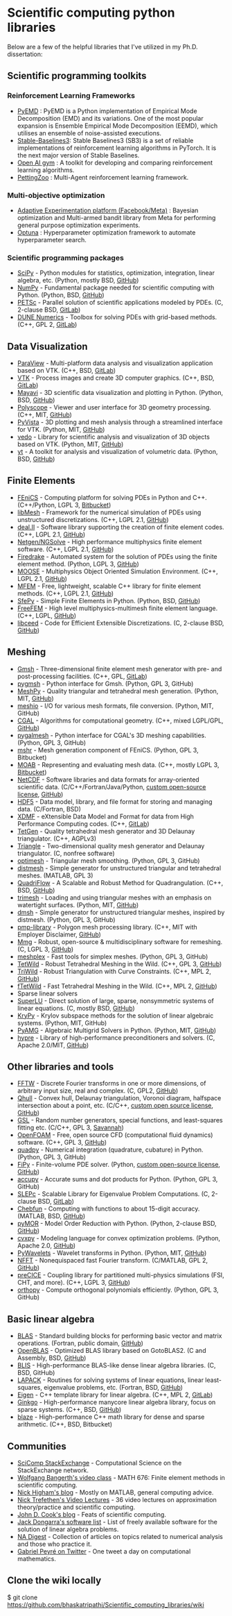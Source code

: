 # Scientific computing python libraries
Below are a few of the helpful libraries that I've utilized in my Ph.D. dissertation:
## Scientific programming toolkits
### Reinforcement Learning Frameworks
* [PyEMD](https://pyemd.readthedocs.io/en/latest/intro.html) : PyEMD is a Python implementation of Empirical Mode Decomposition (EMD) and its variations. One of the most popular expansion is Ensemble Empirical Mode Decomposition (EEMD), which utilises an ensemble of noise-assisted executions.
* [Stable-Baselines3](https://stable-baselines3.readthedocs.io/en/master/): Stable Baselines3 (SB3) is a set of reliable implementations of reinforcement learning algorithms in PyTorch. It is the next major version of Stable Baselines.
* [Open AI gym](https://www.gymlibrary.dev/) : A toolkit for developing and comparing reinforcement learning algorithms.
* [PettingZoo](https://www.pettingzoo.ml/) : Multi-Agent reinforcement learning framework.
### Multi-objective optimization
* [Adaptive Experimentation platform (Facebook/Meta)](https://github.com/facebook/Ax) : Bayesian optimization and Multi-armed bandit library from Meta for performing general purpose optimization experiments.
* [Optuna](https://optuna.org/) : Hyperparameter optimization framework to automate hyperparameter search.
### Scientific programming packages
* [SciPy](https://www.scipy.org/) - Python modules for statistics, optimization, integration, linear algebra, etc. (Python, mostly BSD, [GitHub](https://github.com/scipy/scipy/))
* [NumPy](https://numpy.org/) - Fundamental package needed for scientific computing with Python. (Python, BSD, [GitHub](https://github.com/numpy/numpy))
* [PETSc](https://www.mcs.anl.gov/petsc/) - Parallel solution of scientific applications modeled by PDEs. (C, 2-clause BSD, [GitLab](https://gitlab.com/petsc/petsc))
* [DUNE Numerics](https://www.dune-project.org/) - Toolbox for solving PDEs with grid-based methods. (C++, GPL 2, [GitLab](https://gitlab.dune-project.org/core/))
## Data Visualization
* [ParaView](https://www.paraview.org/) - Multi-platform data analysis and visualization application based on VTK. (C++, BSD, [GitLab](https://gitlab.kitware.com/paraview/paraview))
* [VTK](https://vtk.org/) - Process images and create 3D computer graphics. (C++, BSD, [GitLab](https://gitlab.kitware.com/vtk/vtk))
* [Mayavi](https://docs.enthought.com/mayavi/mayavi/) - 3D scientific data visualization and plotting in Python. (Python, BSD, [GitHub](https://github.com/enthought/mayavi))
* [Polyscope](https://polyscope.run/) - Viewer and user interface for 3D geometry processing. (C++, MIT, [GitHub](https://github.com/nmwsharp/polyscope))
* [PyVista](https://docs.pyvista.org/) - 3D plotting and mesh analysis through a streamlined interface for VTK. (Python, MIT, [GitHub](https://github.com/pyvista/pyvista))
* [vedo](https://vedo.embl.es/) - Library for scientific analysis and visualization of 3D objects based on VTK. (Python, MIT, [GitHub](https://github.com/marcomusy/vedo))
* [yt](https://yt-project.org/) - A toolkit for analysis and visualization of volumetric data. (Python, BSD, [GitHub](https://github.com/yt-project/yt))

## Finite Elements
* [FEniCS](https://fenicsproject.org/) - Computing platform for solving PDEs in Python and C++. (C++/Python, LGPL 3, [Bitbucket](https://bitbucket.org/fenics-project/))
* [libMesh](https://libmesh.github.io/) - Framework for the numerical simulation of PDEs using unstructured discretizations. (C++, LGPL 2.1, [GitHub](https://github.com/libMesh/libmesh))
* [deal.II](https://dealii.org/) - Software library supporting the creation of finite element codes. (C++, LGPL 2.1, [GitHub](https://github.com/dealii/dealii))
* [Netgen/NGSolve](https://ngsolve.org/) - High performance multiphysics finite element software. (C++, LGPL 2.1, [GitHub](https://github.com/NGSolve/netgen))
* [Firedrake](https://www.firedrakeproject.org/) - Automated system for the solution of PDEs using the finite element method. (Python, LGPL 3, [GitHub](https://github.com/firedrakeproject/firedrake))
* [MOOSE](https://mooseframework.inl.gov/) - Multiphysics Object Oriented Simulation Environment. (C++, LGPL 2.1, [GitHub](https://github.com/idaholab/moose))
* [MFEM](https://mfem.org/) - Free, lightweight, scalable C++ library for finite element methods. (C++, LGPL 2.1, [GitHub](https://github.com/mfem/mfem))
* [SfePy](https://sfepy.org/) - Simple Finite Elements in Python. (Python, BSD, [GitHub](https://github.com/sfepy/sfepy))
* [FreeFEM](https://freefem.org/) - High level multiphysics-multimesh finite element language. (C++, LGPL, [GitHub](https://github.com/FreeFem))
* [libceed](https://libceed.readthedocs.io/en/latest/index.html) - Code for Efficient Extensible Discretizations. (C, 2-clause BSD, [GitHub](https://github.com/CEED/libCEED))

## Meshing
* [Gmsh](http://gmsh.info/) - Three-dimensional finite element mesh generator with pre- and post-processing facilities. (C++, GPL, [GitLab](https://gitlab.onelab.info/gmsh/gmsh))
* [pygmsh](https://github.com/nschloe/pygmsh) - Python interface for Gmsh. (Python, GPL 3, GitHub)
* [MeshPy](https://mathema.tician.de/software/meshpy/) - Quality triangular and tetrahedral mesh generation. (Python, MIT, [GitHub](https://github.com/inducer/meshpy))
* [meshio](https://github.com/nschloe/meshio) - I/O for various mesh formats, file conversion. (Python, MIT, GitHub)
* [CGAL](https://www.cgal.org/) - Algorithms for computational geometry. (C++, mixed LGPL/GPL, [GitHub](https://github.com/CGAL/cgal))
* [pygalmesh](https://github.com/nschloe/pygalmesh) - Python interface for CGAL's 3D meshing capabilities. (Python, GPL 3, GitHub)
* [mshr](https://bitbucket.org/fenics-project/mshr/) - Mesh generation component of FEniCS. (Python, GPL 3, Bitbucket)
* [MOAB](https://press3.mcs.anl.gov/sigma/moab-library/) - Representing and evaluating mesh data. (C++, mostly LGPL 3, [Bitbucket](https://bitbucket.org/fathomteam/moab/))
* [NetCDF](https://www.unidata.ucar.edu/software/netcdf/) - Software libraries and data formats for array-oriented scientific data. (C/C++/Fortran/Java/Python, [custom open-source license](https://www.unidata.ucar.edu/software/netcdf/copyright.html), [GitHub](https://github.com/Unidata/netcdf-c/))
* [HDF5](https://support.hdfgroup.org/HDF5/) - Data model, library, and file format for storing and managing data. (C/Fortran, BSD)
* [XDMF](http://www.xdmf.org/index.php/Main_Page) - eXtensible Data Model and Format for data from High Performance Computing codes. (C++, [GitLab](https://gitlab.kitware.com/xdmf/xdmf))
* [TetGen](https://www.wias-berlin.de/software/index.jsp?id=TetGen) - Quality tetrahedral mesh generator and 3D Delaunay triangulator. (C++, AGPLv3)
* [Triangle](https://www.cs.cmu.edu/~quake/triangle.html) - Two-dimensional quality mesh generator and Delaunay triangulator. (C, nonfree software)
* [optimesh](https://github.com/nschloe/optimesh) - Triangular mesh smoothing. (Python, GPL 3, GitHub)
* [distmesh](http://persson.berkeley.edu/distmesh/) - Simple generator for unstructured triangular and tetrahedral meshes. (MATLAB, GPL 3)
* [QuadriFlow](https://stanford.edu/~jingweih/papers/quadriflow/) - A Scalable and Robust Method for Quadrangulation. (C++, BSD, [GitHub](https://github.com/hjwdzh/QuadriFlow))
* [trimesh](https://trimsh.org/) - Loading and using triangular meshes with an emphasis on watertight surfaces. (Python, MIT, [GitHub](https://github.com/mikedh/trimesh))
* [dmsh](https://github.com/nschloe/dmsh) - Simple generator for unstructured triangular meshes, inspired by distmesh. (Python, GPL 3, GitHub)
* [pmp-library](https://www.pmp-library.org/) - Polygon mesh processing library. (C++, MIT with Employer Disclaimer, [GitHub](https://github.com/pmp-library/pmp-library/))
* [Mmg](https://www.mmgtools.org/) - Robust, open-source & multidisciplinary software for remeshing. (C, LGPL 3, [GitHub](https://github.com/MmgTools/mmg))
* [meshplex](https://github.com/nschloe/meshplex) - Fast tools for simplex meshes. (Python, GPL 3, GitHub)
* [TetWild](https://cs.nyu.edu/~yixinhu/tetwild.pdf) - Robust Tetrahedral Meshing in the Wild. (C++, GPL 3, [GitHub](https://github.com/Yixin-Hu/TetWild))
* [TriWild](https://cims.nyu.edu/gcl/papers/2019-TriWild.pdf) - Robust Triangulation with Curve Constraints. (C++, MPL 2, [GitHub](https://github.com/wildmeshing/TriWild))
* [fTetWild](https://arxiv.org/abs/1908.03581) - Fast Tetrahedral Meshing in the Wild. (C++, MPL 2, [GitHub](https://github.com/wildmeshing/fTetWild))
* Sparse linear solvers
* [SuperLU](https://portal.nersc.gov/project/sparse/superlu/) - Direct solution of large, sparse, nonsymmetric systems of linear equations. (C, mostly BSD, [GitHub](https://github.com/xiaoyeli/superlu))
* [KryPy](https://github.com/andrenarchy/krypy) - Krylov subspace methods for the solution of linear algebraic systems. (Python, MIT, GitHub)
* [PyAMG](https://pyamg.github.io/) - Algebraic Multigrid Solvers in Python. (Python, MIT, [GitHub](https://github.com/pyamg/pyamg))
* [hypre](https://computing.llnl.gov/projects/hypre-scalable-linear-solvers-multigrid-methods) - Library of high-performance preconditioners and solvers. (C, Apache 2.0/MIT, [GitHub](https://github.com/hypre-space/hypre))

## Other libraries and tools
* [FFTW](http://www.fftw.org/) - Discrete Fourier transforms in one or more dimensions, of arbitrary input size, real and complex. (C, GPL2, [GitHub](https://github.com/FFTW/fftw3))
* [Qhull](http://www.qhull.org/) - Convex hull, Delaunay triangulation, Voronoi diagram, halfspace intersection about a point, etc. (C/C++, [custom open source license](http://www.qhull.org/COPYING.txt), [GitHub](https://github.com/qhull/qhull/))
* [GSL](https://www.gnu.org/software/gsl/) - Random number generators, special functions, and least-squares fitting etc. (C/C++, GPL 3, [Savannah](https://savannah.gnu.org/projects/gsl))
* [OpenFOAM](https://www.openfoam.com/) - Free, open source CFD (computational fluid dynamics) software. (C++, GPL 3, [GitHub](https://github.com/OpenFOAM/OpenFOAM-dev))
* [quadpy](https://github.com/nschloe/quadpy) - Numerical integration (quadrature, cubature) in Python. (Python, GPL 3, GitHub)
* [FiPy](https://www.ctcms.nist.gov/fipy/) - Finite-volume PDE solver. (Python, [custom open-source license](https://www.nist.gov/open/copyright-fair-use-and-licensing-statements-srd-data-software-and-technical-series-publications), [GitHub](https://github.com/usnistgov/fipy))
* [accupy](https://github.com/nschloe/accupy) - Accurate sums and dot products for Python. (Python, GPL 3, GitHub)
* [SLEPc](https://slepc.upv.es/) - Scalable Library for Eigenvalue Problem Computations. (C, 2-clause BSD, [GitLab](https://gitlab.com/slepc/slepc))
* [Chebfun](https://www.chebfun.org/) - Computing with functions to about 15-digit accuracy. (MATLAB, BSD, [GitHub](https://github.com/chebfun/chebfun))
* [pyMOR](https://pymor.org/) - Model Order Reduction with Python. (Python, 2-clause BSD, [GitHub](https://github.com/pymor/pymor/))
* [cvxpy](https://www.cvxpy.org/) - Modeling language for convex optimization problems. (Python, Apache 2.0, [GitHub](https://github.com/cvxgrp/cvxpy))
* [PyWavelets](https://pywavelets.readthedocs.io/en/latest/) - Wavelet transforms in Python. (Python, MIT, [GitHub](https://github.com/PyWavelets/pywt))
* [NFFT](https://www-user.tu-chemnitz.de/~potts/nfft/) - Nonequispaced fast Fourier transform. (C/MATLAB, GPL 2, [GitHub](https://github.com/NFFT/nfft))
* [preCICE](https://www.precice.org/) - Coupling library for partitioned multi-physics simulations (FSI, CHT, and more). (C++, LGPL 3, [GitHub](https://github.com/precice/))
* [orthopy](https://github.com/nschloe/orthopy) - Compute orthogonal polynomials efficiently. (Python, GPL 3, GitHub)

## Basic linear algebra
* [BLAS](https://www.netlib.org/blas/) - Standard building blocks for performing basic vector and matrix operations. (Fortran, public domain, [GitHub](https://github.com/Reference-LAPACK/lapack/tree/master/BLAS))
* [OpenBLAS](https://www.openblas.net/) - Optimized BLAS library based on GotoBLAS2. (C and Assembly, BSD, [GitHub](https://github.com/xianyi/OpenBLAS))
* [BLIS](https://github.com/flame/blis) - High-performance BLAS-like dense linear algebra libraries. (C, BSD, GitHub)
* [LAPACK](https://www.netlib.org/lapack/) - Routines for solving systems of linear equations, linear least-squares, eigenvalue problems, etc. (Fortran, BSD, [GitHub](https://github.com/Reference-LAPACK/lapack))
* [Eigen](http://eigen.tuxfamily.org/index.php?title=Main_Page) - C++ template library for linear algebra. (C++, MPL 2, [GitLab](https://gitlab.com/libeigen/eigen))
* [Ginkgo](https://ginkgo-project.github.io/) - High-performance manycore linear algebra library, focus on sparse systems. (C++, BSD, [GitHub](https://github.com/ginkgo-project/ginkgo))
* [blaze](https://bitbucket.org/blaze-lib/blaze) - High-performance C++ math library for dense and sparse arithmetic. (C++, BSD, Bitbucket)

## Communities
* [SciComp StackExchange](https://scicomp.stackexchange.com/) - Computational Science on the StackExchange network.
* [Wolfgang Bangerth's video class](https://www.math.colostate.edu/~bangerth/videos.html) - MATH 676: Finite element methods in scientific computing.
* [Nick Higham's blog](https://nhigham.com/) - Mostly on MATLAB, general computing advice.
* [Nick Trefethen's Video Lectures](https://people.maths.ox.ac.uk/trefethen/videos.html) - 36 video lectures on approximation theory/practice and scientific computing.
* [John D. Cook's blog](https://www.johndcook.com/blog/) - Feats of scientific computing.
* [Jack Dongarra's software list](https://www.netlib.org/utk/people/JackDongarra/la-sw.html) - List of freely available software for the solution of linear algebra problems.
* [NA Digest](https://www.netlib.org/na-digest-html/) - Collection of articles on topics related to numerical analysis and those who practice it.
* [Gabriel Peyré on Twitter](https://twitter.com/gabrielpeyre) - One tweet a day on computational mathematics.

## Clone the wiki locally
$ git clone https://github.com/bhaskatripathi/Scientific_computing_libraries/wiki

